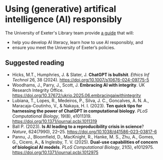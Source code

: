 # Using (generative) artifical intelligence (AI) responsibly

The University of Exeter's Library team provide [a guide](https://libguides.exeter.ac.uk/AI) that will:
- help you develop AI literacy, learn how to use AI responsibly, and 
- ensure you meet the University of Exeter’s policies.


## Suggested reading
- Hicks, M.T., Humphries, J. & Slater, J. **ChatGPT is bullshit**. _Ethics Inf Technol_ 26, 38 (2024). https://doi.org/10.1007/s10676-024-09775-5
- Woodhams, J., Parry, J., Scott, J. **Embracing AI with integrity**. UK Research Integrity Office. https://doi.org/10.37672/ukrio.2025.06.embracingaiwithintegrity
- Lubiana, T., Lopes, R., Medeiros, P., Silva, J. C., Goncalves, A. N. A., Maracaja-Coutinho, V., & Nakaya, H. I. (2023). **Ten quick tips for harnessing the power of ChatGPT in computational biology**. _PLoS Computational Biology_, 19(8), e1011319. https://doi.org/10.1371/journal.pcbi.1011319
- Ball P. (2023). **Is AI leading to a reproducibility crisis in science**? _Nature_, 624(7990), 22–25. https://doi.org/10.1038/d41586-023-03817-6
- Pannu, J., Bloomfield, D., MacKnight, R., Hanke, M. S., Zhu, A., Gomes, G., Cicero, A., & Inglesby, T. V. (2025). **Dual-use capabilities of concern of biological AI models**. _PLoS Computational Biology_, 21(5), e1012975. https://doi.org/10.1371/journal.pcbi.1012975
  


